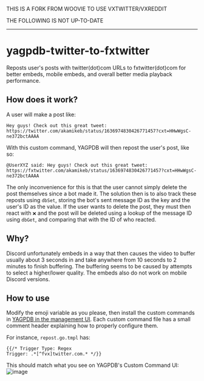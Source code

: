 THIS IS A FORK FROM WOOVIE TO USE VXTWITTER/VXREDDIT

THE FOLLOWING IS NOT UP-TO-DATE 

---
# yagpdb-twitter-to-fxtwitter
Reposts user's posts with twitter(dot)com URLs to fxtwitter(dot)com for better embeds, mobile embeds, and overall better media playback performance.

## How does it work?
A user will make a post like:
```
Hey guys! Check out this great tweet: https://twitter.com/akamikeb/status/1636974830426771457?cxt=HHwWgsC-ne372bctAAAA
```

With this custom command, YAGPDB will then repost the user's post, like so:
```
@UserXYZ said: Hey guys! Check out this great tweet: https://fxtwitter.com/akamikeb/status/1636974830426771457?cxt=HHwWgsC-ne372bctAAAA
```
The only inconvenience for this is that the user cannot simply delete the post themselves since a bot made it. The solution then is to also track these reposts using `dbSet`, storing the bot's sent message ID as the key and the user's ID as the value. If the user wants to delete the post, they must then react with `❌` and the post will be deleted using a lookup of the message ID using `dbGet`, and comparing that with the ID of who reacted.

## Why?
Discord unfortunately embeds in a way that then causes the video to buffer usually about 3 seconds in and take anywhere from 10 seconds to 2 minutes to finish buffering. The buffering seems to be caused by attempts to select a higher/lower quality. The embeds also do not work on mobile Discord versions.

## How to use

Modify the emoji variable as you please, then install the custom commands in [YAGPDB in the management UI](https://yagpdb.xyz/manage). Each custom command file has a small comment header explaining how to properly configure them.

For instance, `repost.go.tmpl` has:
```
{{/* Trigger Type: Regex
Trigger: .*[^fvx]twitter.com.* */}}
```
This should match what you see on YAGPDB's Custom Command UI:
![image](https://github.com/Woovie/yagpdb-twitter-to-fxtwitter/assets/7304619/8ed27f8d-9de8-4386-ad13-9cb01fc3b135)
